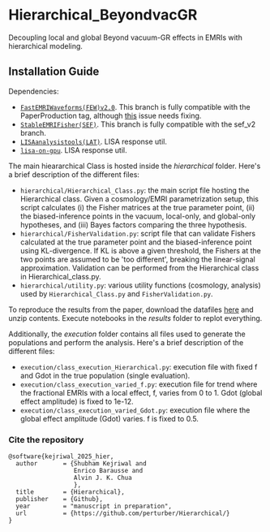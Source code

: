 # Hierarchical_BeyondvacGR
Decoupling local and global Beyond vacuum-GR effects in EMRIs with hierarchical modeling.

## Installation Guide

Dependencies:
- [`FastEMRIWaveforms(FEW)v2.0`](https://github.com/znasipak/FastEMRIWaveforms-Soton-Hackathon-2025/tree/Kerr_Equatorial_Eccentric). This branch is fully compatible with the PaperProduction tag, although [this](https://github.com/znasipak/FastEMRIWaveforms-Soton-Hackathon-2025/issues/55) issue needs fixing.
- [`StableEMRIFisher(SEF)`](https://github.com/perturber/StableEMRIFisher/tree/few2_package). This branch is fully compatible with the sef_v2 branch.
- [`LISAanalysistools(LAT)`](https://github.com/mikekatz04/LISAanalysistools/tree/main). LISA response util.
- [`lisa-on-gpu`](https://github.com/mikekatz04/lisa-on-gpu/tree/master). LISA response util.

The main hieararchical Class is hosted inside the *hierarchical* folder. Here's a brief description of the different files:

- `hierarchical/Hierarchical_Class.py`: the main script file hosting the Hierarchical class. Given a cosmology/EMRI parametrization setup, this script calculates (i) the Fisher matrices at the true parameter point, (ii) the biased-inference points in the vacuum, local-only, and global-only hypotheses, and (iii) Bayes factors comparing the three hypothesis.
- `hierarchical/FisherValidation.py`: script file that can validate Fishers calculated at the true parameter point and the biased-inference point using KL-divergence. If KL is above a given threshold, the Fishers at the two points are assumed to be 'too different', breaking the linear-signal approximation. Validation can be performed from the Hierarchical class in Hierarchical_class.py.
- `hierarchical/utility.py`: various utility functions (cosmology, analysis) used by `Hierarchical_Class.py` and `FisherValidation.py`.

To reproduce the results from the paper, download the datafiles [here](https://zenodo.org/records/15362412?token=eyJhbGciOiJIUzUxMiJ9.eyJpZCI6IjY2N2RjZjkwLTdjYmYtNDEyMi05YjI2LWNiYTFjNTg0MzFiNSIsImRhdGEiOnt9LCJyYW5kb20iOiI0NzI1ODIxM2U1YWVlNjQ2ZTY0YjA3NjU1Njg1YTliMyJ9.FioeGIWlXePv3N0ozFbiWZOgCARcYeYx-J6y4Yy1DJ_xrVVVB5paCgbrXQBoyOj_Lpm7tl5zX-vjwelFDJkF5Q) and unzip contents. Execute notebooks in the *results* folder to replot everything. 

Additionally, the *execution* folder contains all files used to generate the populations and perform the analysis. Here's a brief description of the different files:

- `execution/class_execution_Hierarchical.py`: execution file with fixed f and Gdot in the true population (single evaluation).
- `execution/class_execution_varied_f.py`: execution file for trend where the fractional EMRIs with a local effect, f, varies from 0 to 1. Gdot (global effect amplitude) is fixed to 1e-12.
- `execution/class_execution_varied_Gdot.py`: execution file where the global effect amplitude (Gdot) varies. f is fixed to 0.5.

### Cite the repository
```
@software{kejriwal_2025_hier,
  author       = {Shubham Kejriwal and
                  Enrico Barausse and
                  Alvin J. K. Chua
                  },
  title        = {Hierarchical},
  publisher    = {Github},
  year         = "manuscript in preparation",
  url          = {https://github.com/perturber/Hierarchical/}
}
```

